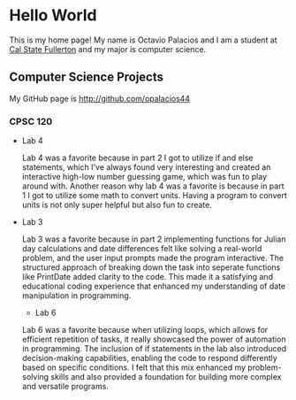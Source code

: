 # Hello World

This is my home page! My name is Octavio Palacios and I am a student at [Cal State Fullerton](http://www.fullerton.edu/) and my major is computer science.
## Computer Science Projects

My GitHub page is http://github.com/opalacios44

### CPSC 120

* Lab 4

    Lab 4 was a favorite because in part 2 I got to utilize if and else statements, which I've always found very interesting and created an interactive high-low number guessing game, which was fun to play around with. Another reason why lab 4 was a favorite is because in part 1 I got to utilize some math to convert units. Having a program to convert units is not only super helpful but also fun to create. 

* Lab 3

    Lab 3 was a favorite because in part 2 implementing functions for Julian day calculations and date differences felt like solving a real-world problem, and the user input prompts made the program interactive. The structured approach of breaking down the task into seperate functions like PrintDate added clarity to the code. This made it a satisfying and educational coding experience that enhanced my understanding of date manipulation in programming.

    * Lab 6

    Lab 6 was a favorite because when utilizing loops, which allows for efficient repetition of tasks, it really showcased the power of automation in programming. The inclusion of if statements in the lab also introduced decision-making capabilities, enabling the code to respond differently based on specific conditions. I felt that this mix enhanced my problem-solving skills and also provided a foundation for building more complex and versatile programs.